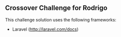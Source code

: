 ## Crossover Challenge for Rodrigo

This challenge solution uses the following frameworks:

* Laravel (http://laravel.com/docs)

